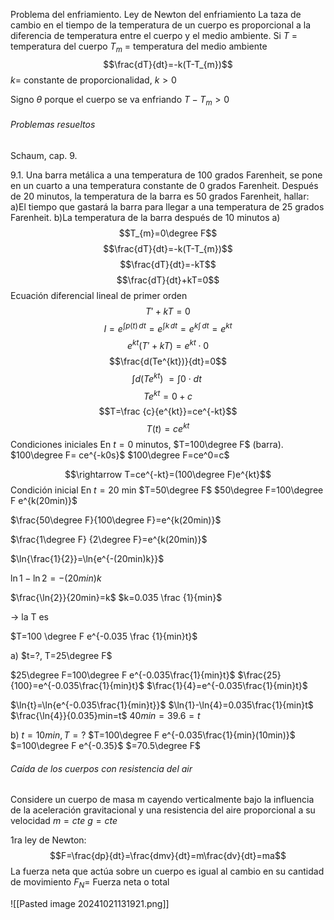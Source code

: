 Problema del enfriamiento. Ley de Newton del enfriamiento
La taza de cambio en el tiempo de la temperatura de un cuerpo es proporcional a la diferencia de temperatura entre el cuerpo y el medio ambiente.
Si $T$ = temperatura del cuerpo
$T_{m}$ = temperatura del medio ambiente
$$\frac{dT}{dt}=-k(T-T_{m})$$ $k=$ constante de proporcionalidad, $k>0$ 

Signo $\theta$  porque el cuerpo se va enfriando
$T-T_{m}>0$ 

###### Problemas resueltos
Schaum, cap. 9.

9.1. Una barra metálica a una temperatura de $100$ grados Farenheit, se pone en un cuarto a una temperatura constante de $0$ grados Farenheit.
Después de 20 minutos, la temperatura de la barra es $50$ grados Farenheit, hallar:
	a)El tiempo que gastará la barra para llegar a una temperatura de $25$ grados Farenheit.
	b)La temperatura de la barra después de $10$ minutos
a)
$$T_{m}=0\degree F$$
$$\frac{dT}{dt}=-k(T-T_{m})$$ $$\frac{dT}{dt}=-kT$$
$$\frac{dT}{dt}+kT=0$$
Ecuación diferencial lineal de primer orden
$$T'+kT=0$$
$$I=e^{\int p(t)\,dt}=e^{\int k\,dt}=e^{k\int\,dt}=e^{kt}$$
$$e^{kt}(T'+kT)=e^{kt}\cdot{0}$$
$$\frac{d(Te^{kt})}{dt}=0$$
$$\int d(Te^{kt})\ = \int 0 \cdot dt \ $$
$$Te^{kt}=0+c$$
$$T=\frac {c}{e^{kt}}=ce^{-kt}$$
$$T(t)=ce^{kt}$$
Condiciones iniciales
En $t=0$ minutos, $T=100\degree F$ (barra).
$100\degree F= ce^{-k0s}$
$100\degree F=ce^0=c$ 

$$\rightarrow T=ce^{-kt}=(100\degree F)e^{kt}$$
Condición inicial
En $t=20$ min
$T=50\degree F$
$50\degree F=100\degree F e^{k(20min)}$ 

$\frac{50\degree F}{100\degree F}=e^{k(20min)}$ 

$\frac{1\degree F} {2\degree F}=e^{k(20min)}$ 

$\ln{\frac{1}{2}}=\ln{e^{-(20min)k}}$ 

$\ln{1}-\ln{2}=-(20min)k$ 

$\frac{\ln{2}}{20min}=k$ 
$k=0.035 \frac {1}{min}$ 

$\rightarrow$ la T es

$T=100 \degree F e^{-0.035 \frac {1}{min}t}$ 

a) $t=?,    T=25\degree F$ 

$25\degree F=100\degree F e^{-0.035\frac{1}{min}t}$ 
$\frac{25}{100}=e^{-0.035\frac{1}{min}t}$
$\frac{1}{4}=e^{-0.035\frac{1}{min}t}$

$\ln{t}=\ln{e^{-0.035\frac{1}{min}t}}$
$\ln{1}-\ln{4}=0.035\frac{1}{min}t$ 
$\frac{\ln{4}}{0.035}min=t$
$40min=39.6=t$ 

b) $t=10min, T=?$
$T=100\degree F e^{-0.035\frac{1}{min}(10min)}$ 
$=100\degree F e^{-0.35}$
$=70.5\degree F$



###### Caída de los cuerpos con resistencia del air
Considere un cuerpo de masa m cayendo verticalmente bajo la influencia de la aceleración gravitacional y una resistencia del aire proporcional a su velocidad
 $m=cte$
$g=cte$

1ra ley de Newton:
$$F=\frac{dp}{dt}=\frac{dmv}{dt}=m\frac{dv}{dt}=ma$$
La fuerza neta que actúa sobre un cuerpo es igual al cambio en su cantidad de movimiento
$F_{N}=$ Fuerza neta o total

![[Pasted image 20241021131921.png]]
